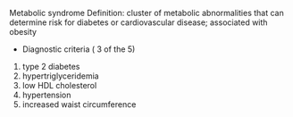 Metabolic syndrome
Definition: cluster of metabolic abnormalities that can determine risk for diabetes or cardiovascular disease; associated with obesity
- Diagnostic criteria ( 3 of the 5)
1)  type 2 diabetes
2) hypertriglyceridemia
3) low HDL cholesterol
4) hypertension
5)  increased waist circumference

